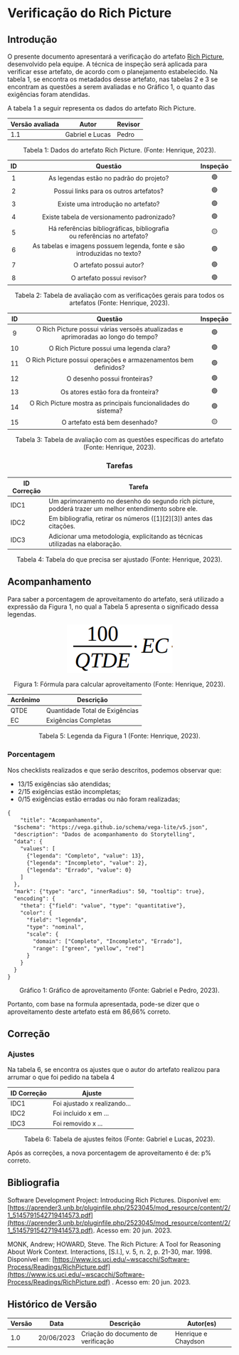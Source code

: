 # Verificação do Rich Picture

## Introdução

O presente documento apresentará a verificação do artefato [Rich Picture](../../prePlanejamento/richPicture.md), desenvolvido pela equipe. A técnica de inspeção será aplicada para verificar esse artefato, de acordo com o planejamento estabelecido. Na tabela 1, se encontra os metadados desse artefato, nas tabelas 2 e 3 se encontram as questões a serem avaliadas e no Gráfico 1, o quanto das exigências foram atendidas.

A tabela 1 a seguir representa os dados do artefato Rich Picture.

<center>

| Versão avaliada | Autor           | Revisor |
| ---------------- | --------------- | ------- |
| 1.1              | Gabriel e Lucas | Pedro   |

</center>

<div style="text-align: center">
<p> Tabela 1: Dados do artefato Rich Picture. (Fonte: Henrique, 2023). </p>
</div>

| ID |                                   Questão                                   | Inspeção |
| :-: | :---------------------------------------------------------------------------: | :--------: |
| 1 |                   As legendas estão no padrão do projeto?                   |     🟢     |
| 2 |                    Possui links para os outros artefatos?                    |     🟢     |
| 3 |                     Existe uma introdução no artefato?                     |     🟢     |
| 4 |                  Existe tabela de versionamento padronizado?                  |     🟢     |
| 5 | Há referências bibliográficas, bibliografia ou referências no artefato? |     🟡     |
| 6 |   As tabelas e imagens possuem legenda, fonte e são introduzidas no texto?   |     🟢     |
| 7 |                           O artefato possui autor?                           |     🟢     |
| 8 |                          O artefato possui revisor?                          |     🟢     |

<div style="text-align: center">
<p> Tabela 2: Tabela de avaliação com as verificações gerais para todos os artefatos (Fonte: Henrique, 2023). </p>
</div>

| ID |                                      Questão                                      | Inspeção |
| :-: | :---------------------------------------------------------------------------------: | :--------: |
| 9 | O Rich Picture possui várias versoẽs atualizadas e aprimoradas ao longo do tempo? |     🟢     |
| 10 |                      O Rich Picture possui uma legenda clara?                      |     🟢     |
| 11 |          O Rich Picture possui operações e armazenamentos bem definidos?          |     🟢     |
| 12 |                            O desenho possui fronteiras?                            |     🟢     |
| 13 |                         Os atores estão fora da fronteira?                         |     🟢     |
| 14 |           O Rich Picture mostra as principais funcionalidades do sistema?           |     🟢     |
| 15 |                           O artefato está bem desenhado?                           |     🟡     |

<div style="text-align: center">
<p> Tabela 3: Tabela de avaliação com as questões específicas do artefato (Fonte: Henrique, 2023). </p>
</div>

<center>

### Tarefas

| ID Correção | Tarefa                                                                                                  |
| ------------- | ------------------------------------------------------------------------------------------------------- |
| IDC1          | Um aprimoramento no desenho do segundo rich picture, podderá trazer um melhor entendimento sobre ele. |
| IDC2          | Em bibliografia, retirar os números ([1][2][3]) antes das citações.                                  |
| IDC3          | Adicionar uma metodologia, explicitando as técnicas utilizadas na elaboração.                        |

<div style="text-align: center">
<p> Tabela 4: Tabela do que precisa ser ajustado (Fonte: Henrique, 2023). </p>
</div>

</center>

## Acompanhamento

Para saber a porcentagem de aproveitamento do artefato, será utilizado a expressão da Figura 1, no qual a Tabela 5 apresenta o significado dessa legendas.

<div style="text-align: center">
<img src="../../../images/formulaCalculoAproveitamento.png"  alt="legenda da fórmula da figura 1"/>

<p> Figura 1: Fórmula para calcular aproveitamento (Fonte: Henrique, 2023). </p>
</div>

<center>

| Acrônimo | Descrição                     |
| --------- | ------------------------------- |
| QTDE      | Quantidade Total de Exigências |
| EC        | Exigências Completas           |

<div style="text-align: center">
<p> Tabela 5: Legenda da Figura 1 (Fonte: Henrique, 2023). </p>
</div>

</center>

### Porcentagem

Nos checklists realizados e que serão descritos, podemos observar que:

- 13/15 exigências são atendidas;
- 2/15 exigências estão incompletas;
- 0/15 exigências estão erradas ou não foram realizadas;

```vegalite
{
    "title": "Acompanhamento",
  "$schema": "https://vega.github.io/schema/vega-lite/v5.json",
  "description": "Dados de acompanhamento do Storytelling",
  "data": {
    "values": [
      {"legenda": "Completo", "value": 13},
      {"legenda": "Incompleto", "value": 2},
      {"legenda": "Errado", "value": 0}
    ]
  },
  "mark": {"type": "arc", "innerRadius": 50, "tooltip": true},
  "encoding": {
    "theta": {"field": "value", "type": "quantitative"},
    "color": {
      "field": "legenda",
      "type": "nominal",
      "scale": {
        "domain": ["Completo", "Incompleto", "Errado"],
        "range": ["green", "yellow", "red"]
      }
    }
  }
}
```

<div style="text-align: center">
<p> Gráfico 1: Gráfico de aproveitamento (Fonte: Gabriel e Pedro, 2023). </p>
</div>

Portanto, com base na formula apresentada, pode-se dizer que o aproveitamento deste artefato está em 86,66% correto.

## Correção

### Ajustes

Na tabela 6, se encontra os ajustes que o autor do artefato realizou para arrumar o que foi pedido na tabela 4

| ID Correção | Ajuste                       |
| ------------- | ---------------------------- |
| IDC1          | Foi ajustado x realizando... |
| IDC2          | Foi incluido x em ...        |
| IDC3          | Foi removido x ...           |

<div style="text-align: center">
<p> Tabela 6: Tabela de ajustes feitos (Fonte: Gabriel e Lucas, 2023). </p>
</div>

</center>

Após as correções, a nova porcentagem de aproveitamento é de: p% correto.

## Bibliografia

Software Development Project: Introducing Rich Pictures. Disponível em: [https://aprender3.unb.br/pluginfile.php/2523045/mod_resource/content/2/1_5145791542719414573.pdf](https://aprender3.unb.br/pluginfile.php/2523045/mod_resource/content/2/1_5145791542719414573.pdf). Acesso em: 20 jun. 2023.

MONK, Andrew; HOWARD, Steve. The Rich Picture: A Tool for Reasoning About Work Context. Interactions, [S.l.], v. 5, n. 2, p. 21-30, mar. 1998. Disponível em: [https://www.ics.uci.edu/~wscacchi/Software-Process/Readings/RichPicture.pdf](https://www.ics.uci.edu/~wscacchi/Software-Process/Readings/RichPicture.pdf) . Acesso em: 20 jun. 2023.

## Histórico de Versão

| Versão | Data       | Descrição                             | Autor(es)           |
| ------- | ---------- | --------------------------------------- | ------------------- |
| 1.0     | 20/06/2023 | Criação do documento de verificação | Henrique e Chaydson |

‌
